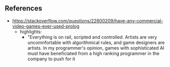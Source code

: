 


## References

- https://stackoverflow.com/questions/22600209/have-any-commercial-video-games-ever-used-prolog
  - highlights:
    - "Everything is on rail, scripted and controlled. Artists are very uncomnfortable with algorithmical rules, and game designers are artists. In my programmer's opinion, games with sophisticated AI must have beneficiated from a high ranking programmer in the company to push for it

